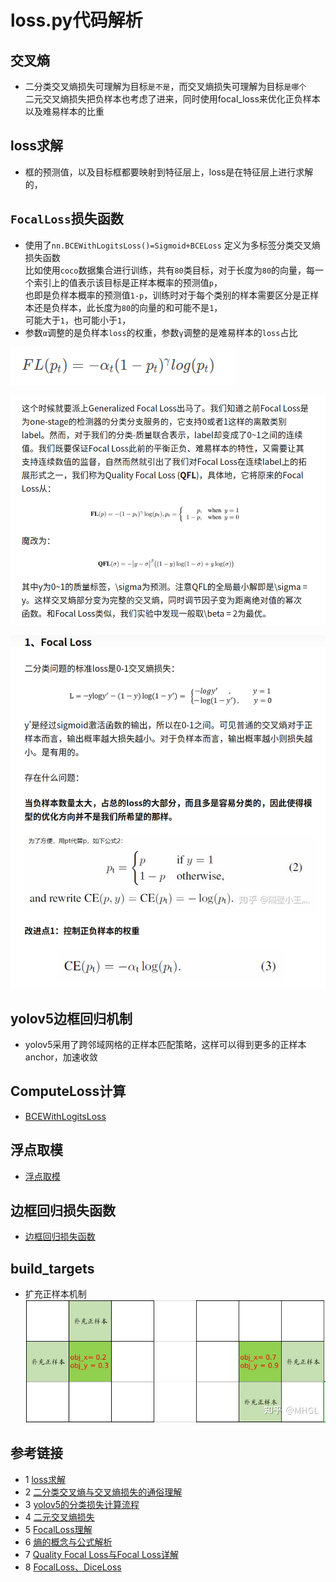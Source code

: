 # loss.py代码解析

## 交叉熵
* 二分类交叉熵损失可理解为目标`是不是`，而交叉熵损失可理解为目标`是哪个`  
二元交叉熵损失把负样本也考虑了进来，同时使用focal_loss来优化正负样本以及难易样本的比重

## loss求解
* 框的预测值，以及目标框都要映射到特征层上，loss是在特征层上进行求解的，

## `FocalLoss`损失函数
* 使用了`nn.BCEWithLogitsLoss()=Sigmoid+BCELoss`  定义为多标签分类交叉熵损失函数  
比如使用`coco`数据集合进行训练，共有`80`类目标，对于长度为`80`的向量，每一个索引上的值表示该目标是正样本概率的预测值`p`，  
也即是负样本概率的预测值`1-p`，训练时对于每个类别的样本需要区分是正样本还是负样本，此长度为`80`的向量的和可能不是`1`，  
可能大于`1`，也可能小于`1`，
* 参数`α`调整的是负样本`loss`的权重，参数`γ`调整的是难易样本的`loss`占比  

![](images/focal_loss.png)
  
![](../docs/images/loss/QFocalLoss.png)

![](../docs/images/loss/focal_loss2.png)

## yolov5边框回归机制
* yolov5采用了跨邻域网格的正样本匹配策略，这样可以得到更多的正样本anchor，加速收敛

## ComputeLoss计算
* [BCEWithLogitsLoss](https://flyfish.blog.csdn.net/article/details/118909723)

## 浮点取模
* [浮点取模](https://flyfish.blog.csdn.net/article/details/119276814)

## 边框回归损失函数
* [边框回归损失函数](https://flyfish.blog.csdn.net/article/details/118858068)

## build_targets
* 扩充正样本机制
  ![](../docs/images/loss/扩充正样本机制.jpg)
  
## 参考链接
* 1 [loss求解](https://mp.weixin.qq.com/s?__biz=MzU5NTg2MzIxMw==&mid=2247486712&idx=1&sn=f56a342fbba7b155f2dfdf84776ac17e&chksm=fe6a3f3ac91db62caefd100a712717fb0663b4066bdd64e2fdc7a80c526d7cbcf8d6f4aa6a94&scene=178&cur_album_id=1826437164776095749#rd)
* 2 [二分类交叉熵与交叉熵损失的通俗理解](https://zhuanlan.zhihu.com/p/339684056)
* 3 [yolov5的分类损失计算流程](https://blog.csdn.net/l13022736018/article/details/118346085)
* 4 [二元交叉熵损失](https://blog.csdn.net/qq_38253797/article/details/116225218)
* 5 [FocalLoss理解](https://blog.csdn.net/u014311125/article/details/109470137)
* 6 [熵的概念与公式解析](https://www.cnblogs.com/wangguchangqing/p/12068084.html#autoid-0-2-0)
* 7 [Quality Focal Loss与Focal Loss详解](https://zhuanlan.zhihu.com/p/147691786)
* 8 [FocalLoss、DiceLoss](https://zhuanlan.zhihu.com/p/57008984)

